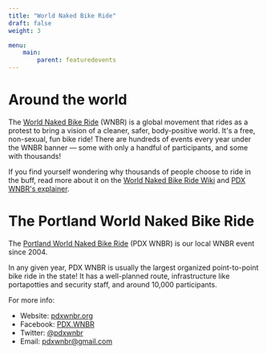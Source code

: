```yaml
---
title: "World Naked Bike Ride"
draft: false
weight: 3

menu:
    main:
        parent: featuredevents
---
```






# Around the world



The [World Naked Bike Ride](http://worldnakedbikeride.org/) (WNBR) is a global movement that rides as a protest to bring a vision of a cleaner, safer, body-positive world. It's a free, non-sexual, fun bike ride! There are hundreds of events every year under the WNBR banner — some with only a handful of participants, and some with thousands! 

If you find yourself wondering why thousands of people choose to ride in the buff, read more about it on the [World Naked Bike Ride Wiki](http://wiki.worldnakedbikeride.org/index.php?title=About) and [PDX WNBR's explainer](https://pdxwnbr.org/why/). 


# The Portland World Naked Bike Ride

The [Portland World Naked Bike Ride](https://pdxwnbr.org) (PDX WNBR) is our local WNBR event since 2004. 

In any given year, PDX WNBR is usually the largest organized point-to-point bike ride in the state! It has a well-planned route, infrastructure like portapotties and security staff, and around 10,000 participants. 

For more info: 

* Website: [pdxwnbr.org](https://pdxwnbr.org)
* Facebook: [PDX.WNBR](https://www.facebook.com/PDX.WNBR)
* Twitter: [@pdxwnbr](https://twitter.com/pdxwnbr)
* Email: [pdxwnbr@gmail.com](mailto:pdxwnbr@gmail.com)
